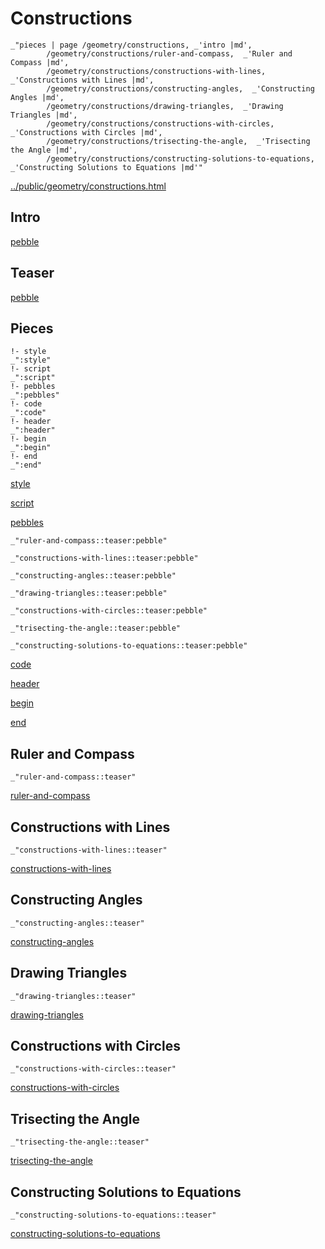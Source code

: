 # Constructions

    _"pieces | page /geometry/constructions, _'intro |md',
            /geometry/constructions/ruler-and-compass,  _'Ruler and Compass |md',
            /geometry/constructions/constructions-with-lines,  _'Constructions with Lines |md',
            /geometry/constructions/constructing-angles,  _'Constructing Angles |md',
            /geometry/constructions/drawing-triangles,  _'Drawing Triangles |md',
            /geometry/constructions/constructions-with-circles,  _'Constructions with Circles |md',
            /geometry/constructions/trisecting-the-angle,  _'Trisecting the Angle |md',
            /geometry/constructions/constructing-solutions-to-equations,  _'Constructing Solutions to Equations |md'"

[../public/geometry/constructions.html](# "save:")


## Intro

[pebble]()

## Teaser

[pebble]()

## Pieces

    !- style
    _":style"
    !- script
    _":script"
    !- pebbles
    _":pebbles"
    !- code
    _":code"
    !- header
    _":header"
    !- begin
    _":begin"
    !- end
    _":end"

[style]() 

[script]()

[pebbles]()

    _"ruler-and-compass::teaser:pebble"

    _"constructions-with-lines::teaser:pebble"

    _"constructing-angles::teaser:pebble"

    _"drawing-triangles::teaser:pebble"

    _"constructions-with-circles::teaser:pebble"

    _"trisecting-the-angle::teaser:pebble"

    _"constructing-solutions-to-equations::teaser:pebble"


[code]()



[header]()

[begin]()

[end]()

## Ruler and Compass

    _"ruler-and-compass::teaser"


[ruler-and-compass](pages/geometry_constructions_ruler-and-compass.md "load:")

## Constructions with Lines

    _"constructions-with-lines::teaser"


[constructions-with-lines](pages/geometry_constructions_constructions-with-lines.md "load:")

## Constructing Angles

    _"constructing-angles::teaser"


[constructing-angles](pages/geometry_constructions_constructing-angles.md "load:")

## Drawing Triangles

    _"drawing-triangles::teaser"


[drawing-triangles](pages/geometry_constructions_drawing-triangles.md "load:")

## Constructions with Circles

    _"constructions-with-circles::teaser"


[constructions-with-circles](pages/geometry_constructions_constructions-with-circles.md "load:")

## Trisecting the Angle

    _"trisecting-the-angle::teaser"


[trisecting-the-angle](pages/geometry_constructions_trisecting-the-angle.md "load:")

## Constructing Solutions to Equations

    _"constructing-solutions-to-equations::teaser"


[constructing-solutions-to-equations](pages/geometry_constructions_constructing-solutions-to-equations.md "load:")